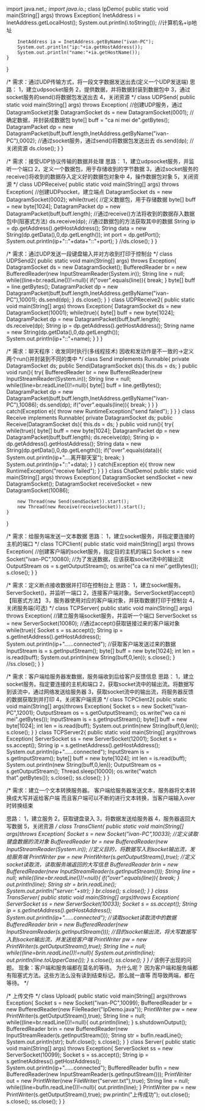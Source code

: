 
import java.net.*;
import java.io.*;
class IpDemo{
	public static void main(String[] args) throws Exception{
		InetAddress i = InetAddress.getLocalHost();
		System.out.println(i.toString());		//计算机名+ip地址
		
		InetAddress ia = InetAddress.getByName("ivan-PC");
		System.out.println("ip:"+ia.getHostAddress());
		System.out.println("name:"+ia.getHostName());
	}
}

/*
需求：通过UDP传输方式，将一段文字数据发送出去(定义一个UDP发送端)
思路：
	1，建立udpsocket服务
	2，提供数据，并将数据封装到数据包中
	3，通过socket服务的send()将数据包发送出去
	4，关闭资源
*/
class UDPSend{
	public static void main(String[] args) throws Exception{
		//创建UDP服务，通过DatagramSocket对象
		DatagramSocket ds = new DatagramSocket(0001);
		//确定数据，并封装成数据包
		byte[] buff = "ca ni mei de".getBytes();
		DatagramPacket dp = new DatagramPacket(buff,buff.length,InetAddress.getByName("ivan-PC"),0002);
		//通过socket服务，通过send()将数据包发送出去
		ds.send(dp);
		//关闭资源
		ds.close();
	}
}

/*
需求：接受UDP协议传输的数据并处理
思路：
	1，建立udpsocket服务，并监听一个端口
	2，定义一个数据包，用于存储收到的字节数据
	3，通过socket服务的receive()将收到的数据存入定义好的数据包对象中
	4，操作数据包对象
	5，关闭资源
*/
class UDPReceive{
	public static void main(String[] args) throws Exception{
		//创建UDPsocket，建立端点
		DatagramSocket ds = new DatagramSocket(0002);
		while(true){
			//定义数据包，用于存储数据
			byte[] buff = new byte[1024];
			DatagramPacket dp = new DatagramPacket(buff,buff.length);
			//通过receive()方法将收到的数据存入数据包中(阻塞式方法)
			ds.receive(dp);
			//通过数据包的方法获取其中的数据
			String ip = dp.getAddress().getHostAddress();
			String data = new String(dp.getData(),0,dp.getLength());
			int port = dp.getPort();
			System.out.println(ip+"::"+data+"::"+port);
		}
		//ds.close();
	}
}

/*
需求：通过UDP发送一段键盘输入并对方收到打印于控制台
*/
class UDPSend2{
	public static void main(String[] args) throws Exception{
		DatagramSocket ds = new DatagramSocket();
		BufferedReader br = new BufferedReader(new InputStreamReader(System.in));
		String line = null;
		while((line=br.readLine())!=null){
			if("over".equals(line)){
				break;
			}
			byte[] buff = line.getBytes();
			DatagramPacket dp = new DatagramPacket(buff,buff.length,InetAddress.getByName("ivan-PC"),10001);
			ds.send(dp);
		}
		ds.close();
	}
}
class UDPReceive2{
	public static void main(String[] args) throws Exception{
		DatagramSocket ds = new DatagramSocket(10001);
		while(true){
			byte[] buff = new byte[1024];
			DatagramPacket dp = new DatagramPacket(buff,buff.length);
			ds.receive(dp);
			String ip = dp.getAddress().getHostAddress();
			String name = new String(dp.getData(),0,dp.getLength());
			System.out.println(ip+"::"+name);
		}
	}
}

/*
需求：聊天程序：收发同时执行(多线程技术)
	  因收和发动作是不一致的→定义两个run()并封装到不同的类中
*/
class Send implements Runnable{
	private DatagramSocket ds;
	public Send(DatagramSocket ds){
		this.ds = ds;
	}
	public void run(){
		try{
			BufferedReader br = new BufferedReader(new InputStreamReader(System.in));
			String line = null;
			while((line=br.readLine())!=null){
				byte[] buff = line.getBytes();
				DatagramPacket dp = new DatagramPacket(buff,buff.length,InetAddress.getByName("ivan-PC"),10086);
				ds.send(dp);
				if("over".equals(line)){
					break;
				}
			}
		}
		catch(Exception e){
			throw new RuntimeException("send failed");
		}
	}
}
class Receive implements Runnable{
	private DatagramSocket ds;
	public Receive(DatagramSocket ds){
		this.ds = ds;
	}
	public void run(){
		try{
			while(true){
				byte[] buff = new byte[1024];
				DatagramPacket dp = new DatagramPacket(buff,buff.length);
				ds.receive(dp);
				String ip = dp.getAddress().getHostAddress();
				String data = new String(dp.getData(),0,dp.getLength());
				if("over".equals(data)){
					System.out.println(ip+"....离开聊天室");
					break;
				}
				System.out.println(ip+"::"+data);
			}
		}
		catch(Exception e){
			throw new RuntimeException("receive failed");
		}
	}
}
class ChatDemo{
	public static void main(String[] args) throws Exception{
		DatagramSocket sendSocket = new DatagramSocket();
		DatagramSocket receiveSocket = new DatagramSocket(10086);
		
		new Thread(new Send(sendSocket)).start();
		new Thread(new Receive(receiveSocket)).start();
	}
}

/*
需求：给服务端发送一文本数据
思路：
	1，建立socket服务，并指定要连接的主机的端口
*/
class TCPClient{
	public static void main(String[] args) throws Exception{
		//创建客户端的socket服务，指定目的主机的端口
		Socket s = new Socket("ivan-PC",10080);
		//为了发送数据，应该获取socket流中的输出流
		OutputStream os = s.getOutputStream();
		os.write("ca ca ni mei".getBytes());
		s.close();
	}
}

/*
需求：定义断点接收数据并打印在控制台上
思路：
	1，建立socket服务。ServerSocket()，并监听一端口
	2，连接客户端对象。ServerSocket的accept()【阻塞式方法】
	3，服务器使用对应的客户端对象，并获取数据打印于控制台
	4，关闭服务端(可选)
*/
class TCPServer{
	public static void main(String[] args) throws Exception{
		//建立服务端socket服务，并监听一个端口
		ServerSocket ss = new ServerSocket(10080);
		//通过accept()获取链接过来的客户端对象
		while(true){
			Socket s = ss.accept();
			String ip = s.getInetAddress().getHostAddress();
			System.out.println(ip+"......connected");
			//获取客户端发送过来的数据
			InputStream is = s.getInputStream();
			byte[] buff = new byte[1024];
			int len = is.read(buff);
			System.out.println(new String(buff,0,len));
			s.close();
		}
		//ss.close();
	}
}

/*
需求：客户端给服务器发数据，服务端收到后给客户反馈信息
思路：
	1，建立socket服务。指定要连接的主机和端口
	2，获取socket流中的输出流。将数据写到该流中，通过网络发送给服务器
	3，获取socket流中的输出流，将服务器反馈的数据获取到并打印
	4，关闭客户端资源
*/
class TCPClient2{
	public static void main(String[] args)throws Exception{
		Socket s = new Socket("ivan-PC",12001);
		OutputStream os = s.getOutputStream();
		os.write("wo ca ni mei".getBytes());
		InputStream is = s.getInputStream();
		byte[] buff = new byte[1024];
		int len = is.read(buff);
		System.out.println(new String(buff,0,len));
		s.close();
	}
}
class TCPServer2{
	public static void main(String[] args)throws Exception{
		ServerSocket ss = new ServerSocket(12001);
		Socket s = ss.accept();
		String ip = s.getInetAddress().getHostAddress();
		System.out.println(ip+"......connected");
		InputStream is = s.getInputStream();
		byte[] buff = new byte[1024];
		int len = is.read(buff);
		System.out.println(new String(buff,0,len));
		OutputStream os = s.getOutputStream();
		Thread.sleep(10000);
		os.write("watch that".getBytes());
		s.close();
		ss.close();
	}
}

/*
需求：建立一个文本转换服务器。
客户端给服务器发送文本，服务器将文本转换成大写并返给客户端
而且客户端可以不断的进行文本转换，当客户端输入over时转换结束

思路：
	1，建立服务
	2，获取键盘录入
	3，将数据发送给服务器
	4，服务器返回大写数据
	5，关闭资源
*/
class TransClient{
	public static void main(String[] args)throws Exception{
		Socket s = new Socket("ivan-PC",10033);
		//定义读取键盘数据的流对象
		BufferedReader br = new BufferedReader(new InputStreamReader(System.in));
		//定义目的，将数据写入到socket输出流，发给服务端
		PrintWriter pw = new PrintWriter(s.getOutputStream(),true);
		//定义socket读取流，读取服务端返回的大写信息
		BufferedReader brin = new BufferedReader(new InputStreamReader(s.getInputStream()));
		String line = null;
		while((line=br.readLine())!=null){
			if("over".equals(line)){
				break;
			}
			out.println(line);
			String str = brin.readLine();
			System.out.println("server:"+str);
		}
		br.close();
		s.close();
	}
}
class TransServer{
	public static void main(String[] args)throws Exception{
		ServerSocket ss = new ServerSocket(10033);
		Socket s = ss.accept();
		String ip = s.getInetAddress().getHostAddress();
		System.out.println(ip+"......connected");
		//读取socket读取流中的数据
		BufferedReader brin = new BufferedReader(new InputStreamReader(s.getInputStream()));
		//目的socket输出流，将大写数据写入到socket输出流，并发送给客户端
		PrintWriter pw = new PrintWriter(s.getOutputStream(),true);
		String line = null;
		while((line=brin.readLine())!=null){
			System.out.println(line);
			out.println(line.toUpperCase());
		}
		s.close();
		ss.close();
	}
}
/*
该例子出现的问题。
现象：客户端和服务端都在莫名的等待。
为什么呢？
因为客户端和服务端都有阻塞式方法。这些方法么没有读到结束标记。那么就一直等
而导致两端，都在等待。
*/

/*
上传文件
*/
class Upload{
	public static void main(String[] args)throws Exception{
		Socket s = new Socket("ivan-PC",10099);
		BufferedReader br = new BufferedReader(new FileReader("IpDemo.java"));
		PrintWriter pw = new PrintWriter(s.getOutputStream(),true);
		String line = null;
		while((line=br.readLine())!=null){
			out.println(line);
		}
		s.shutdownOutput();
		BufferedReader brin = new BufferedReader(new InputStreamReader(s.getInputStream()));
		String str = bufIn.readLine();
		System.out.println(str);
		bufr.close();
		s.close();
	}
}
class Server{
	public static void main(String[] args) throws Exception{
		ServerSocket ss = new ServerSocket(10099);
		Socket s = ss.accept();
		String ip = s.getInetAddress().getHostAddress();
		System.out.println(ip+"......connected");
		BufferedReader bufIn = new BufferedReader(new InputStreamReader(s.getInputStream()));
		PrintWriter out  = new PrintWriter(new FileWriter("server.txt"),true);
		String line = null;
		while((line=bufIn.readLine())!=null){
			out.println(line);
		}
		PrintWriter pw = new PrintWriter(s.getOutputStream(),true);
		pw.println("上传成功");
		out.close();
		s.close();
		ss.close();
	}
}

